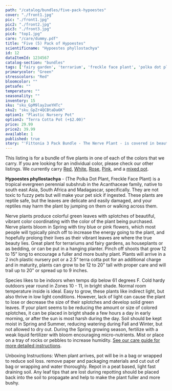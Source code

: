 ```yaml
---
path: "/catalog/bundles/five-pack-hypoestes"
cover: "./front1.jpg"
pic: "./front1.jpg"
pic2: "./front2.jpg"
pic3: "./front3.jpg"
pic4: "top1.jpg"
care: "/care/dummy.pdf"
title: "Five (5) Pack of Hypoestes"
scientificname: "Hypoestes phyllostachya"
id: 12
dataItemId: 1234567
catalog-section: "bundles"
tags: ['fairy garden', 'terrarium', 'freckle face plant', 'polka dot plant', 'hypoestes', 'bundles']
primarycolor: "Green"
stresscolors: "Red"
bloomcolor: ""
petsafe: ""
temperature: ""
seasonality: ""
inventory: 15
sku: "sku_GpM9lay2ueYHTc"
sku2: "sku_GpZr4QCBtaDa6K"
option1: "Plastic Nursery Pot"
option2: "Terra Cotta Pot (+$2.00)"
price: 29.99
price2: 39.99
available: 1
published: true
story: "'Fittonia 3 Pack Bundle - The Nerve Plant - is covered in beautiful colored veins over green leaves."
---
```

This listing is for a bundle of five plants in one of each of the colors that we carry. If you are looking for an individual color, please check our other listings. We currently carry [Red](/catalog/fairy-garden/red-hypoestes), [White](/catalog/fairy-garden/white-hypoestes), [Rose](/catalog/fairy-garden/rose-hypoestes), [Pink](/catalog/fairy-garden/pink-hypoestes), and a [mixed pot](/catalog/fairy-garden/mixed-hypoestes).

<strong>Hypoestes phyllostachya</strong> - (The Polka Dot Plant, Freckle Face Plant) is a tropical evergreen perennial subshrub in the Acanthaceae family, native to south east Asia, South Africa and Madagascar, specifically. They are not toxic to fuzzy pets but will make your pet sick if ingested. These plants are reptile safe, but the leaves are delicate and easily damaged, and your reptiles may harm the plant by jumping on them or walking across them. 

Nerve plants produce colorful green leaves with splotches of beautiful, vibrant color coordinating with the color of the plant being purchased. Nerve plants bloom in Spring with tiny blue or pink flowers, which most people will typically pinch off to increase the energy going to the plant, and hopefully prolong their lives as their vibrant leaves are where the true beauty lies. Great plant for terrariums and fairy gardens, as houseplants or as bedding, or can be put in a hanging planter. Pinch off shoots that grow 12 to 15” long to encourage a fuller and more bushy plant. Plants will arrive in a 2 inch plastic nursery pot or a 2.5” terra cotta pot for an additional charge and in maturity, plants can grow to be 12 to 20” tall with proper care and will trail up to 20” or spread up to 9 inches.

Species likes to be indoors when temps dip below 61 degrees F. Cold hardy outdoors year round in Zones 10 - 11, in bright shade. Normal room temperature inside is ideal. Easy to grow, these plants like indirect light, but also thrive in low light conditions. However, lack of light can cause the plant to lose or decrease the size of their splotches and develop solid green leaves. If your plant seems to be reducing the amount or size of colored splotches, it can be placed in bright shade a few hours a day in early morning, or after the sun is most harsh during the day.  Soil should be kept moist in Spring and Summer, reducing watering during Fall and Winter, but not allowed to dry out. During the Spring growing season, fertilize with a weak liquid fertilizer with bloom encouraging micro-nutrients. Mist or place on a tray of rocks or pebbles to increase humidity.  [See our care guide for more detailed instructions](/care/hypoestes).

Unboxing Instructions: When plant arrives, pot will be in a bag or wrapped to reduce soil loss. remove paper and packaging materials and cut out of bag or wrapping and water thoroughly. Repot in a peat based, light fast draining soil. Any leaf tips that are lost during repotting should be placed back into the soil to propagate and help to make the plant fuller and more bushy.